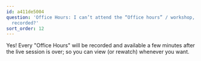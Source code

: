 ```yaml
---
id: a411de5004
question: 'Office Hours: I can’t attend the “Office hours” / workshop, will it be
  recorded?'
sort_order: 12
---
```


Yes! Every "Office Hours" will be recorded and available a few minutes after the live session is over; so you can view (or rewatch) whenever you want.